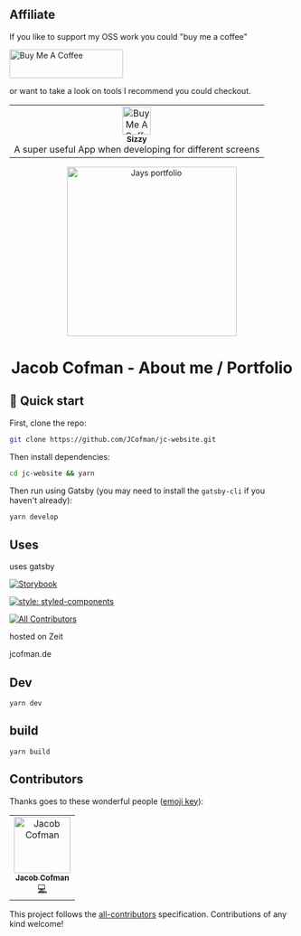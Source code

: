 ## Affiliate

If you like to support my OSS work you could "buy me a coffee"

<a href="https://www.buymeacoffee.com/jcofman" target="_blank"><img src="https://cdn.buymeacoffee.com/buttons/lato-yellow.png" alt="Buy Me A Coffee" width="201" height="51" ></a>

or want to take a look on tools I recommend you could checkout.
<table><tr><td align="center"><a href="https://a.paddle.com/v2/click/49831/106566?link=1947" target="_blank"><img src="https://img.stackshare.io/service/6882/687474703a2f2f692e696d6775722e636f6d2f446d6d4a56335a2e706e67.png" alt="Buy Me A Coffee" width="50" height="50" ><br /><sub><b>Sizzy</b></sub></a><br /> A super useful App when developing for different screens</a></td></tr></table>


<p align="center">
  <a href="https://jcofman.de">
    <img alt="Jays portfolio" src="https://github.com/JCofman/jc-website/blob/master/src/assets/images/icon.png" width="300" />
  </a>
</p>
<h1 align="center">
  Jacob Cofman - About me / Portfolio
</h1>

## 🚀 Quick start

First, clone the repo:

```sh
git clone https://github.com/JCofman/jc-website.git
```

Then install dependencies:

```sh
cd jc-website && yarn
```

Then run using Gatsby (you may need to install the `gatsby-cli` if you haven't already):

```sh
yarn develop
```

## Uses

uses gatsby

[![Storybook](https://cdn.jsdelivr.net/gh/storybooks/brand@master/badge/badge-storybook.svg)](https://storybook.jcofman.de)

[![style: styled-components](https://img.shields.io/badge/style-%F0%9F%92%85%20styled--components-orange.svg?colorB=daa357&colorA=db748e)](https://github.com/styled-components/styled-components)

[![All Contributors](https://img.shields.io/badge/all_contributors-1-orange.svg?style=flat-square)](#contributors)

hosted on Zeit

jcofman.de

## Dev

```shell
yarn dev
```

## build

```shell
yarn build
```

## Contributors

Thanks goes to these wonderful people ([emoji key](https://allcontributors.org/docs/en/emoji-key)):

<!-- ALL-CONTRIBUTORS-LIST:START - Do not remove or modify this section -->
<!-- prettier-ignore -->
<table><tr><td align="center"><a href="https://jcofman.de"><img src="https://avatars2.githubusercontent.com/u/2118956?v=4" width="100px;" alt="Jacob Cofman"/><br /><sub><b>Jacob Cofman</b></sub></a><br /><a href="https://github.com/JCofman/jc-website/commits?author=JCofman" title="Code">💻</a></td></tr></table>

<!-- ALL-CONTRIBUTORS-LIST:END -->

This project follows the [all-contributors](https://github.com/all-contributors/all-contributors) specification. Contributions of any kind welcome!
